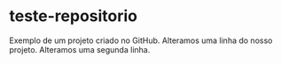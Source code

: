 # teste-repositorio
Exemplo de um projeto criado no GitHub.
Alteramos uma linha do nosso projeto.
Alteramos uma segunda linha.

